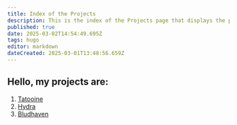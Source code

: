 ```yaml
---
title: Index of the Projects
description: This is the index of the Projects page that displays the projects 
published: true
date: 2025-03-02T14:54:49.695Z
tags: hugo
editor: markdown
dateCreated: 2025-03-01T13:48:56.659Z
---
```


## Hello, my projects are:

1. [Tatooine](/projects/tatooine/)
2. [Hydra](/projects/hydra/)
3. [Bludhaven](/projects/bludhaven/)
